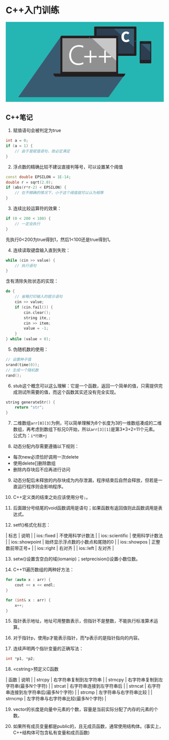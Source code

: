# C++入门训练

![在这里插入图片描述](https://github.com/ChenYikunReal/cpp_training/blob/master/images/cpp-c.png?x-oss-process=image/watermark,type_ZmFuZ3poZW5naGVpdGk,shadow_10,text_aHR0cHM6Ly9ibG9nLmNzZG4ubmV0L3dlaXhpbl80Mzg5NjMxOA==,size_16,color_FFFFFF,t_70)

## C++笔记
1. 赋值语句会被判定为true
```cpp
int a = 0;
if (a = 1) {
    // 由于是赋值语句，故必定满足
}
```

2. 浮点数的精确比较不建议直接判等号，可以设置某个阈值
```cpp
const double EPSILON = 1E-14;
double r = sqrt(2.0);
if (abs(r*r-2) < EPSILON) {
    // 在不精确的情况下，小于这个阈值就可以认为相等
}
```

3. 连续比较运算符的效果：
```cpp
if (0 < 200 < 100) {
    // 一定会执行
}
```
先执行0<200为true得到1，然后1<100还是true得到1。  

4. 连续读取键盘输入直到失败：
```cpp
while (cin >> value) {
    // 执行语句
}
```
含有清除失败状态的实现：
```cpp
do {
    // 省略打印输入的提示语句
    cin >> value;
    if (cin.fail()) {
        cin.clear();
        string ite,;
        cin >> item;
        value = -1;
    }
} while (value < 0);
```

5. 伪随机数的使用：
```cpp
// 设置种子值
srand(time(0));
// 生成一个随机数
rand();
```

6. stub这个概念可以这么理解：它是一个函数，返回一个简单的值，只需提供完成测试所需要的值，而这个函数其实还没有完全实现。
```cpp
string generateStr() {
    return "str";
}
```

7. 二维数组`arr[8][3]`为例，可以简单理解为8个长度为3的一维数组凑成的二维数组，再考虑到数组下标兄0开始，所以`arr[3][1]`是第3*3+2=11个元素。<br/>
公式为：`i*行数+j`

8. 动态分配内存需要遵循以下规则：
- 每次new必须恰好调用一次delete
- 使用delete[]删除数组
- 删除内存块后不应再进行访问

9. 动态分配后未释放的内存块成为内存泄漏，程序结束后自然会释放，但若是一直运行程序则会影响程序。

10. C++定义类的结束之处应该使用分号`;`。

11. 后面跟分号结尾的void函数调用是语句；如果函数有返回值则此函数调用是表达式。

12. setf()格式化标志：

| 标志 | 说明 |
| ios::fixed | 不使用科学计数法 |
| ios::scientific | 使用科学计数法 |
| ios::showpoint | 始终显示浮点数的小数点和尾随的0 |
| ios::showpos | 正整数前带正号+ |
| ios::right | 右对齐 |
| ios::left | 左对齐 |

13. setw()设置含空白的域(iomanip)；setprecision()设置小数位数。

14. C++11遍历数组的两种好方法：
```cpp
for (auto x : arr) {
    cout << x << endl;
}
```
```cpp
for (int& x : arr) {
    x++;
}
```

15. 指针表示地址，地址可用整数表示，但指针不是整数，不能执行标准算术运算。

16. 对于指针p，使用p才能表示指针，而*p表示的是指针指向的内容。

17. 连续声明两个指针变量的正确写法：
```cpp
int *p1, *p2;
```

18. \<cstring>预定义C函数

| 函数 | 说明 |
| strcpy | 右字符串复制到左字符串 |
| strncpy | 右字符串复制到左字符串(最多N个字符) |
| strcat | 右字符串连接到左字符串后 |
| strncat | 右字符串连接到左字符串后(最多N个字符) |
| strcmp | 左字符串与右字符串比较 |
| strncmp | 左字符串与右字符串比较(最多N个字符) |

19. vector的长度是向量中元素的个数，容量是当前实际分配了内存的元素的个数。

20. 如果所有成员变量都是public的，且无成员函数，通常使用结构体。(事实上，C++结构体可包含私有变量和成员函数)
